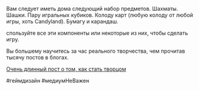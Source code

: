 Вам следует иметь дома следующий набор предметов. Шахматы. Шашки. Пару игральных кубиков. Колоду карт (любую колоду от любой игры, хоть Candyland). Бумагу и карандаш.

спользуйте все эти компоненты или некоторые из них, чтобы сделать игру.

Вы большему научитесь за час реального творчества, чем прочитав тысячу постов в блогах.

[Очень длинный пост о том, как стать творцом](http://aushestov.ru/%d0%be%d1%87%d0%b5%d0%bd%d1%8c-%d0%b4%d0%bb%d0%b8%d0%bd%d0%bd%d1%8b%d0%b9-%d0%bf%d0%be%d1%81%d1%82-%d0%be-%d1%82%d0%be%d0%bc-%d0%ba%d0%b0%d0%ba-%d1%81%d1%82%d0%b0%d1%82%d1%8c-%d1%82%d0%b2%d0%be%d1%80/)

#геймдизайн #медиумНеВажен 